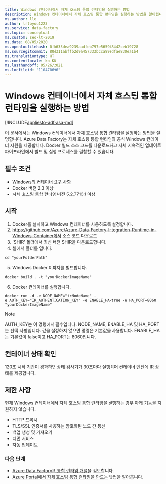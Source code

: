 ```yaml
---
title: Windows 컨테이너에서 자체 호스팅 통합 런타임을 실행하는 방법
description: Windows 컨테이너에서 자체 호스팅 통합 런타임을 실행하는 방법을 알아봅니다.
ms.author: lle
author: lrtoyou1223
ms.service: data-factory
ms.topic: conceptual
ms.custom: seo-lt-2019
ms.date: 08/05/2020
ms.openlocfilehash: 0fb633dea9239aadfeb797e5659f8442ceb19728
ms.sourcegitcommit: 80d311abffb2d9a457333bcca898dfae830ea1b4
ms.translationtype: HT
ms.contentlocale: ko-KR
ms.lasthandoff: 05/26/2021
ms.locfileid: "110470696"
---
```

# <a name="how-to-run-self-hosted-integration-runtime-in-windows-container"></a>Windows 컨테이너에서 자체 호스팅 통합 런타임을 실행하는 방법

[!INCLUDE[appliesto-adf-asa-md](includes/appliesto-adf-asa-md.md)]

이 문서에서는 Windows 컨테이너에서 자체 호스팅 통합 런타임을 실행하는 방법을 설명합니다.
Azure Data Factory는 자체 호스팅 통합 런타임의 공식 Windows 컨테이너 지원을 제공합니다. Docker 빌드 소스 코드를 다운로드하고 자체 지속적인 업데이트 파이프라인에서 빌드 및 실행 프로세스를 결합할 수 있습니다. 

## <a name="prerequisites"></a>필수 조건 
- [Windows의 컨테이너 요구 사항](/virtualization/windowscontainers/deploy-containers/system-requirements)
- Docker 버전 2.3 이상 
- 자체 호스팅 통합 런타임 버전 5.2.7713.1 이상 
## <a name="get-started"></a>시작 
1.  Docker를 설치하고 Windows 컨테이너를 사용하도록 설정합니다. 
2.  https://github.com/Azure/Azure-Data-Factory-Integration-Runtime-in-Windows-Container에서 소스 코드 다운로드
3.  'SHIR' 폴더에서 최신 버전 SHIR을 다운로드합니다. 
4.  셸에서 폴더를 엽니다. 
```console
cd "yourFolderPath"
```

5.  Windows Docker 이미지를 빌드합니다. 
```console
docker build . -t "yourDockerImageName" 
```
6.  Docker 컨테이너를 실행합니다. 
```console
docker run -d -e NODE_NAME="irNodeName" -e AUTH_KEY="IR_AUTHENTICATION_KEY" -e ENABLE_HA=true -e HA_PORT=8060 "yourDockerImageName"    
```
> [!NOTE]
> AUTH_KEY는 이 명령에서 필수입니다. NODE_NAME, ENABLE_HA 및 HA_PORT는 선택 사항입니다. 값을 설정하지 않으면 명령은 기본값을 사용합니다. ENABLE_HA는 기본값이 false이고 HA_PORT는 8060입니다.

## <a name="container-health-check"></a>컨테이너 상태 확인 
120초 시작 기간이 경과하면 상태 검사기가 30초마다 실행되어 컨테이너 엔진에 IR 상태를 제공합니다. 

## <a name="limitations"></a>제한 사항
현재 Windows 컨테이너에서 자체 호스팅 통합 런타임을 실행하는 경우 아래 기능을 지원하지 않습니다.
- HTTP 프록시 
- TLS/SSL 인증서를 사용하는 암호화된 노드 간 통신 
- 백업 생성 및 가져오기 
- 디먼 서비스 
- 자동 업데이트 

### <a name="next-steps"></a>다음 단계
- [Azure Data Factory의 통합 런타임 개념](./concepts-integration-runtime.md)을 검토합니다.
- [Azure Portal에서 자체 호스팅 통합 런타임을 만드는](./create-self-hosted-integration-runtime.md) 방법을 알아봅니다.